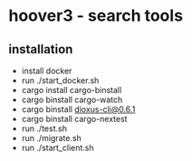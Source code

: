 # hoover3 - search tools

## installation

- install docker
- run ./start_docker.sh
- cargo install cargo-binstall
- cargo binstall cargo-watch
- cargo binstall dioxus-cli@0.6.1
- cargo binstall cargo-nextest
- run ./test.sh
- run ./migrate.sh
- run ./start_client.sh